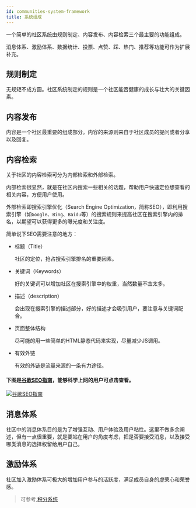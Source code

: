 ```yaml
---
id: communities-system-framework
title: 系统组成
---
```


一个简单的社区系统由规则制定、内容发布、内容检索三个最主要的功能组成。

消息体系、激励体系、数据统计、投票、点赞、踩、热门、推荐等功能可作为扩展补充。

## 规则制定

无规矩不成方圆。社区系统制定的规则是一个社区能否健康的成长与壮大的关键因素。

## 内容发布

内容是一个社区最重要的组成部分。内容的来源则来自于社区成员的提问或者分享以及回复。

## 内容检索

关于社区的内容检索可分为内部检索和外部检索。

内部检索很显然，就是在社区内搜索一些相关的话题，帮助用户快速定位想查看的相关内容，方便用户使用。

外部检索即搜索引擎优化（Search Engine Optimization，简称SEO），即利用搜索引擎（如`Google`、`Bing`、`Baidu`等）的搜索规则来提高社区在搜索引擎内的排名，以期望可以获得更多的曝光度和关注度。

简单说下SEO需要注意的地方：

- 标题（Title）

    社区的定位，抢占搜索引擎排名的重要因素。

- 关键词（Keywords）

    好的关键词可以增加社区在搜索引擎中的权重，当然数量不宜太多。

- 描述（description）

    会出现在搜索引擎的描述部分，好的描述才会吸引用户，要注意与关键词配合。

- 页面整体结构

    尽可能的用一些简单的HTML静态代码来实现，尽量减少JS调用。

- 有效外链

    有效的外链是流量来源的一条有力途径。

#### 下图是[谷歌SEO指南](https://support.google.com/webmasters/answer/7451184)，能够科学上网的用户可点击查看。

[![谷歌SEO指南](/img/google-seo-guide.png)](https://support.google.com/webmasters/answer/7451184)

## 消息体系

社区中的消息体系目的是为了增强互动、用户体验及用户粘性。这里不做多余阐述，但有一点很重要，就是要站在用户的角度考虑，把是否要接受消息，以及接受哪类消息的选择权留给用户自己。

## 激励体系

社区加入激励体系可极大的增加用户参与的活跃度，满足成员自身的虚荣心和荣誉感。

> 可参考[ 积分系统 ](/docs/features)

